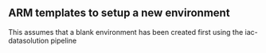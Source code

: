 ## ARM templates to setup a new environment

This assumes that a blank environment has been created first using the iac-datasolution pipeline